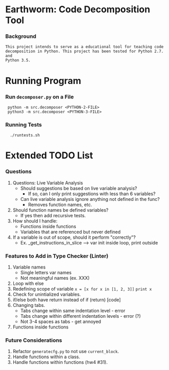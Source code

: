 # Earthworm: Code Decomposition Tool

### Background

    This project intends to serve as a educational tool for teaching code
    decomposition in Python. This project has been tested for Python 2.7. and
    Python 3.5.


# Running Program
### Run `decomposer.py` on a File

     python -m src.decomposer <PYTHON-2-FILE>
     python3 -m src.decomposer <PYTHON-3-FILE>

### Running Tests

      ./runtests.sh


# Extended TODO List
### Questions

1. Questions: Live Variable Analysis
      - Should suggestions be based on live variable analysis?
          - If so, can I only print suggestions with less than 6 variables?
      - Can live variable analysis ignore anything not defined in the func?
          - Removes function names, etc.
2. Should function names be defined variables?
      - If yes then add recursive tests.
3. How should I handle:
      - Functions inside functions
      - Variables that are referenced but never defined
4. If a variable is out of scope, should it perform "correctly"?
      - Ex. _get_instructions_in_slice --> var init inside loop, print outside


### Features to Add in Type Checker (Linter)

1. Variable names
      - Single letters var names
      - Not meaningful names (ex. XXX)
2. Loop with else
3. Redefining scope of variable
      `x = [x for x in [1, 2, 3]]`
      `print x`
4. Check for unintialized variables.
5. if/else both have return instead of if (return) [code]
6. Changing tabs.
      - Tabs change within same indentation level - error
      - Tabs change within different indentation levels - error (?)
      - Not 3-4 spaces as tabs - get annoyed
7. Functions inside functions


### Future Considerations

1. Refactor `generatecfg.py` to not use `current_block`.
2. Handle functions within a class.
3. Handle functions within functions (hw4 #31).

